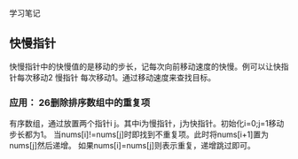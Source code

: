 学习笔记

## 快慢指针
快慢指针中的快慢值的是移动的步长，记每次向前移动速度的快慢。例可以让快指针每次移动2 慢指针
每次移动1。通过移动速度来查找目标。
### 应用： 26删除排序数组中的重复项
有序数组，通过放置两个指针i j。其中i为慢指针，j为快指针。初始化i=0;j=1移动步长都为1。
当nums[i]!=nums[j]时即找到不重复项。此时将nums[i+1]置为nums[j]然后递增。
如果nums[i]=nums[j]则表示重复，递增跳过即可。
